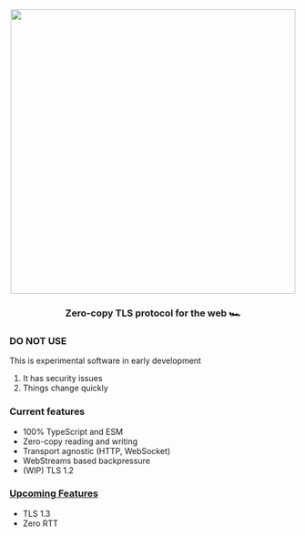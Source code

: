 <div align="center">
<img width="500" src="https://user-images.githubusercontent.com/4405263/211199183-682b00d5-c8eb-40cb-8e4c-acda138ba871.png" />
</div>
<h3 align="center">
Zero-copy TLS protocol for the web 🏎️
</h3>

### DO NOT USE

This is experimental software in early development

1. It has security issues
2. Things change quickly

### Current features
- 100% TypeScript and ESM
- Zero-copy reading and writing
- Transport agnostic (HTTP, WebSocket)
- WebStreams based backpressure
- (WIP) TLS 1.2

### [Upcoming Features](https://github.com/sponsors/hazae41)
- TLS 1.3
- Zero RTT
